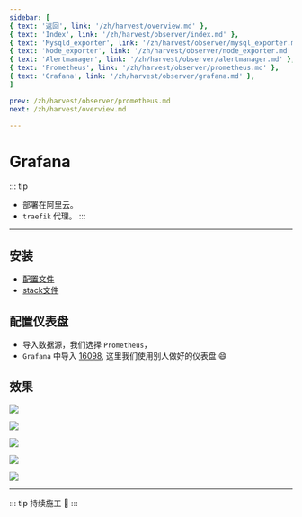 ```yaml
---
sidebar: [
{ text: '返回', link: '/zh/harvest/overview.md' },
{ text: 'Index', link: '/zh/harvest/observer/index.md' },
{ text: 'Mysqld_exporter', link: '/zh/harvest/observer/mysql_exporter.md' },
{ text: 'Node_exporter', link: '/zh/harvest/observer/node_exporter.md' },
{ text: 'Alertmanager', link: '/zh/harvest/observer/alertmanager.md' },
{ text: 'Prometheus', link: '/zh/harvest/observer/prometheus.md' },
{ text: 'Grafana', link: '/zh/harvest/observer/grafana.md' },
]

prev: /zh/harvest/observer/prometheus.md
next: /zh/harvest/overview.md

---
```


# Grafana

::: tip
- 部署在阿里云。
- `traefik` 代理。
:::

---

## 安装

- [配置文件](https://github.com/JerryTZF/hyperf-demo/blob/main/monitoring/grafana/grafana.ini)
- [stack文件](https://github.com/JerryTZF/hyperf-demo/blob/main/monitoring/grafana/grafana-stack.yml)

## 配置仪表盘

- 导入数据源，我们选择 `Prometheus`，
- `Grafana` 中导入 [16098](https://grafana.com/grafana/dashboards/16098), 这里我们使用别人做好的仪表盘 :smile:

## 效果

![](http://img.tzf-foryou.com/img/20220417133201.png)

![](http://img.tzf-foryou.com/img/20220417141838.png)

![](http://img.tzf-foryou.com/img/20220417142017.png)

![](http://img.tzf-foryou.com/img/20220417142118.png)

![](http://img.tzf-foryou.com/img/20220426140308.png)

---

::: tip
持续施工 :construction:
:::
